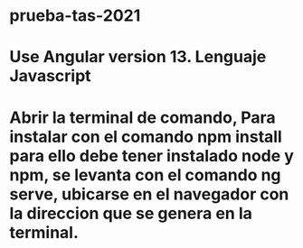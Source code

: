 # prueba-tas-2021

# Use Angular version 13. Lenguaje Javascript
# Abrir la terminal de comando, Para instalar con el comando npm install para ello debe tener instalado node y npm, se levanta con el comando ng serve, ubicarse en el navegador con la direccion que se genera en la terminal. 
